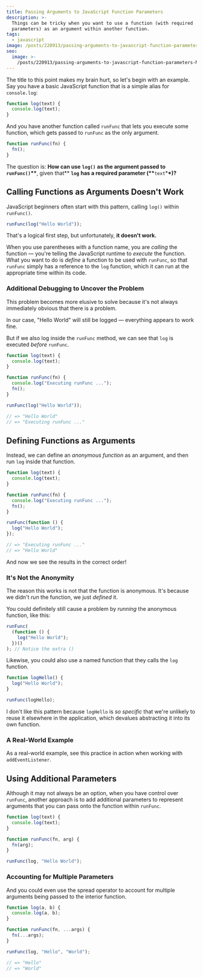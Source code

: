 ```yaml
---
title: Passing Arguments to JavaScript Function Parameters
description: >-
  Things can be tricky when you want to use a function (with required
  parameters) as an argument within another function.
tags:
  - javascript
image: /posts/220913/passing-arguments-to-javascript-function-parameters-uJ-Z-b4_.png
seo:
  image: >-
    /posts/220913/passing-arguments-to-javascript-function-parameters-MzzdEyCP--meta.png
---
```


The title to this point makes my brain hurt, so let's begin with an example. Say you have a basic JavaScript function that is a simple alias for `console.log`:

```js
function log(text) {
  console.log(text);
}
```

And you have another function called `runFunc` that lets you execute some function, which gets passed to `runFunc` as the only argument.

```js
function runFunc(fn) {
  fn();
}
```

The question is: **How can use** **`log()`** **as the argument passed to** **`runFunc()`\*\***, given that\*\* **`log`** **has a required parameter (\*\***`text`\***\*)?**

## Calling Functions as Arguments Doesn't Work

JavaScript beginners often start with this pattern, calling `log()` within `runFunc()`.

```js
runFunc(log("Hello World"));
```

That's a logical first step, but unfortunately, **it doesn't work.**

When you use parentheses with a function name, you are _calling_ the function — you're telling the JavaScript runtime to _execute_ the function. What you want to do is _define_ a function to be used with `runFunc`, so that `runFunc` simply has a reference to the `log` function, which it can run at the appropriate time within its code.

### Additional Debugging to Uncover the Problem

This problem becomes more elusive to solve because it's not always immediately obvious that there is a problem.

In our case, "Hello World" will still be logged — everything appears to work fine.

But if we also log inside the `runFunc` method, we can see that `log` is executed _before_ `runFunc`.

```js
function log(text) {
  console.log(text);
}

function runFunc(fn) {
  console.log("Executing runFunc ...");
  fn();
}

runFunc(log("Hello World"));

// => "Hello World"
// => "Executing runFunc ..."
```

## Defining Functions as Arguments

Instead, we can define an _anonymous function_ as an argument, and then run `log` inside that function.

```js
function log(text) {
  console.log(text);
}

function runFunc(fn) {
  console.log("Executing runFunc ...");
  fn();
}

runFunc(function () {
  log("Hello World");
});

// => "Executing runFunc ..."
// => "Hello World"
```

And now we see the results in the correct order!

### It's Not the Anonymity

The reason this works is not that the function is anonymous. It's because we didn't _run_ the function, we just _defined_ it.

You could definitely still cause a problem by _running_ the anonymous function, like this:

```js
runFunc(
  (function () {
    log("Hello World");
  })()
); // Notice the extra ()
```

Likewise, you could also use a named function that they calls the `log` function.

```js
function logHello() {
  log("Hello World");
}

runFunc(logHello);
```

I don't like this pattern because `logHello` is _so specific_ that we're unlikely to reuse it elsewhere in the application, which devalues abstracting it into its own function.

### A Real-World Example

As a real-world example, see this practice in action when working with `addEventListener`.

## Using Additional Parameters

Although it may not always be an option, when you have control over `runFunc`, another approach is to add additional parameters to represent arguments that you can pass onto the function within `runFunc`.

```js
function log(text) {
  console.log(text);
}

function runFunc(fn, arg) {
  fn(arg);
}

runFunc(log, "Hello World");
```

### Accounting for Multiple Parameters

And you could even use the spread operator to account for multiple arguments being passed to the interior function.

```js
function log(a, b) {
  console.log(a, b);
}

function runFunc(fn, ...args) {
  fn(...args);
}

runFunc(log, "Hello", "World");

// => "Hello"
// => "World"
```
